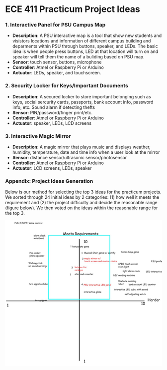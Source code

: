 # ECE 411 Practicum Project Ideas

### 1. Interactive Panel for PSU Campus Map
- **Description**: A PSU interactive map is a tool that show new students and visistors locations and information of different campus building and deparments within PSU through buttons, speaker, and LEDs. The basic idea is when people press buttons, LED at that location will turn on and speaker will tell them the name of a buliding based on PSU map.
- **Sensor**: touch sensor, buttons, microphone
- **Controller**: Atmel or Raspberry Pi or Arduino
- **Actuator**: LEDs, speaker, and touchscreen.

### 2. Security Locker for Keys/Important Documents
- **Description**: A secured locker to store important belonging such as keys, social sercurity cards, passports, bank account info, password info, etc. Sound alarm if detecting thefts
- **Sensor**: PIN/password/finger print/etc.
- **Controller**: Atmel or Raspberry Pi or Arduino
- **Actuator**: speaker, LEDs, LCD screens

### 3. Interactive Magic Mirror
- **Description**: A magic mirror that plays music and displays weather, humidity, temperature, date and time info when a user look at the mirror
- **Sensor**: distance sensor/ultrasonic sensor/photosensor
- **Controller**: Atmel or Raspberry Pi or Arduino
- **Actuator**: LCD screens, LEDs, speaker

### Appendix: Project Ideas Generation
Below is our method for selecting the top 3 ideas for the practicum projects. We sorted through 24 initial ideas by 2 categories: (1) how well it meets the requirement and (2) the project difficulty and decide the reasonable range (figure below). We then voted on the ideas within the reasonable range for the top 3.

![idea generation](idea_generation.jpg)
